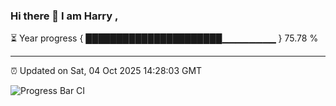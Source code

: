 ### Hi there 👋 I am Harry , 

⏳ Year progress { ██████████████████████▁▁▁▁▁▁▁▁ } 75.78 %

---

⏰ Updated on Sat, 04 Oct 2025 14:28:03 GMT

![Progress Bar CI](https://github.com/duykhang68/duykhang68/workflows/Progress%20Bar%20CI/badge.svg)
